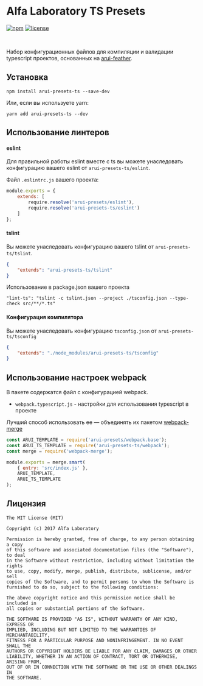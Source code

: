 Alfa Laboratory TS Presets
==========================

[![npm][npm-img]][npm]
[![license][license-img]][license]

[license]:         https://opensource.org/licenses/MIT
[license-img]:     https://img.shields.io/badge/License-MIT-brightgreen.svg
[npm-img]:         https://img.shields.io/npm/v/arui-presets-ts.svg
[npm]:             https://www.npmjs.org/package/arui-presets-ts

<br />

Набор конфигурационных файлов для компиляции и валидации typescript проектов, основанных на [arui-feather](https://github.com/alfa-laboratory/arui-feather).

Установка
---------
```
npm install arui-presets-ts --save-dev
```

Или, если вы используете yarn:
```
yarn add arui-presets-ts --dev
```

Использование линтеров
----------------------


#### eslint
Для правильной работы eslint вместе с ts вы можете унаследовать конфигурацию вашего eslint от `arui-presets-ts/eslint`.


Файл `.eslintrc.js` вашего проекта:
```js
module.exports = {
    extends: [
        require.resolve('arui-presets/eslint'),
        require.resolve('arui-presets-ts/eslint')
    ]
};
```

#### tslint
Вы можете унаследовать конфигурацию вашего tslint от `arui-presets-ts/tslint`.
```json
{
    "extends": "arui-presets-ts/tslint"
}
```

Использование в package.json вашего проекта
```
"lint-ts": "tslint -c tslint.json --project ./tsconfig.json --type-check src/**/*.ts"
```

#### Конфигурация компилятора
Вы можете унаследовать конфигурацию `tsconfig.json` от `arui-presets-ts/tsconfig`
```json
{
    "extends": "./node_modules/arui-presets-ts/tsconfig"
}
```


Использование настроек webpack
------------------------------

В пакете содержатся файл с конфигурацией webpack.

- `webpack.typescript.js` - настройки для использования typescript в проекте

Лучший способ использовать ее — объединять их пакетом [webpack-merge](https://github.com/survivejs/webpack-merge)

```js
const ARUI_TEMPLATE = require('arui-presets/webpack.base');
const ARUI_TS_TEMPLATE = require('arui-presets-ts/webpack');
const merge = require('webpack-merge');

module.exports = merge.smart(
    { entry: 'src/index.js' },
    ARUI_TEMPLATE,
    ARUI_TS_TEMPLATE
);
```


Лицензия
--------

```
The MIT License (MIT)

Copyright (c) 2017 Alfa Laboratory

Permission is hereby granted, free of charge, to any person obtaining a copy
of this software and associated documentation files (the "Software"), to deal
in the Software without restriction, including without limitation the rights
to use, copy, modify, merge, publish, distribute, sublicense, and/or sell
copies of the Software, and to permit persons to whom the Software is
furnished to do so, subject to the following conditions:

The above copyright notice and this permission notice shall be included in
all copies or substantial portions of the Software.

THE SOFTWARE IS PROVIDED "AS IS", WITHOUT WARRANTY OF ANY KIND, EXPRESS OR
IMPLIED, INCLUDING BUT NOT LIMITED TO THE WARRANTIES OF MERCHANTABILITY,
FITNESS FOR A PARTICULAR PURPOSE AND NONINFRINGEMENT. IN NO EVENT SHALL THE
AUTHORS OR COPYRIGHT HOLDERS BE LIABLE FOR ANY CLAIM, DAMAGES OR OTHER
LIABILITY, WHETHER IN AN ACTION OF CONTRACT, TORT OR OTHERWISE, ARISING FROM,
OUT OF OR IN CONNECTION WITH THE SOFTWARE OR THE USE OR OTHER DEALINGS IN
THE SOFTWARE.
```
